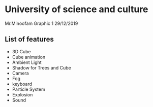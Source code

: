 # University of science and culture 

Mr.Minoofam
Graphic 1
29/12/2019

<h2>List of features </h2>

<ul>
  <li>3D Cube</li>
  <li>Cube animation</li>
  <li>Ambient Light</li>
  <li>Shadow for Trees and Cube</li>
  <li>Camera</li>
  <li>Fog</li>
  <li>keyboard</li>
  <li>Particle System</li>
  <li>Explosion</li>
  <li>Sound</li>
 </ul>
